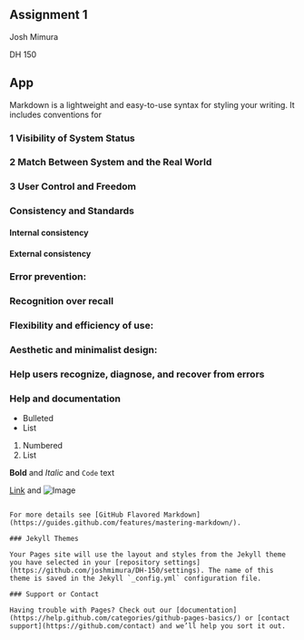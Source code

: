 ## Assignment 1

Josh Mimura

DH 150

## App

Markdown is a lightweight and easy-to-use syntax for styling your writing. It includes conventions for

### 1 Visibility of System Status

### 2 Match Between System and the Real World

### 3 User Control and Freedom

### Consistency and Standards
#### Internal consistency
#### External consistency

### Error prevention:

### Recognition over recall 

### Flexibility and efficiency of use: 

### Aesthetic and minimalist design: 

### Help users recognize, diagnose, and recover from errors

### Help and documentation

- Bulleted
- List

1. Numbered
2. List

**Bold** and _Italic_ and `Code` text

[Link](url) and ![Image](src)
```

For more details see [GitHub Flavored Markdown](https://guides.github.com/features/mastering-markdown/).

### Jekyll Themes

Your Pages site will use the layout and styles from the Jekyll theme you have selected in your [repository settings](https://github.com/joshmimura/DH-150/settings). The name of this theme is saved in the Jekyll `_config.yml` configuration file.

### Support or Contact

Having trouble with Pages? Check out our [documentation](https://help.github.com/categories/github-pages-basics/) or [contact support](https://github.com/contact) and we’ll help you sort it out.
